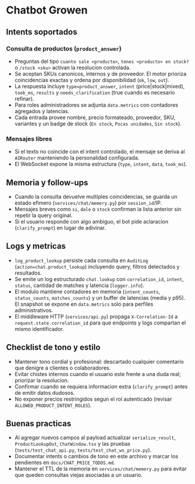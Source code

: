 <!-- NG-HEADER: Nombre de archivo: CHAT.md -->
<!-- NG-HEADER: Ubicacion: docs/CHAT.md -->
<!-- NG-HEADER: Descripcion: Referencia rapida de intents del chatbot Growen -->
<!-- NG-HEADER: Lineamientos: Ver AGENTS.md -->

# Chatbot Growen

## Intents soportados

### Consulta de productos (`product_answer`)
- Preguntas del tipo `cuanto sale <producto>`, `tenes <producto> en stock?` o `/stock <sku>` activan la resolucion controlada.
- Se aceptan SKUs canonicos, internos y de proveedor. El motor prioriza coincidencias exactas y ordena por disponibilidad (`ok`, `low`, `out`).
- La respuesta incluye `type=product_answer`, `intent` (price|stock|mixed), `took_ms`, `results` y `needs_clarification` (true cuando es necesario refinar).
- Para roles administradores se adjunta `data.metrics` con contadores agregados y latencias.
- Cada entrada provee nombre, precio formateado, proveedor, SKU, variantes y un badge de stock (`En stock`, `Pocas unidades`, `Sin stock`).

### Mensajes libres
- Si el texto no coincide con el intent controlado, el mensaje se deriva al `AIRouter` manteniendo la personalidad configurada.
- El WebSocket expone la misma estructura (`type`, `intent`, `data`, `took_ms`).

## Memoria y follow-ups
- Cuando la consulta devuelve multiples coincidencias, se guarda un estado efimero (`services/chat/memory.py`) por `session_id`/IP.
- Mensajes breves como `si`, `dale` o `stock` confirman la lista anterior sin repetir la query original.
- Si el usuario responde con algo ambiguo, el bot pide aclaracion (`clarify_prompt`) en lugar de adivinar.

## Logs y metricas
- `log_product_lookup` persiste cada consulta en `AuditLog` (`action=chat.product_lookup`) incluyendo query, filtros detectados y resultados.
- Se emite un log estructurado `chat.lookup` con `correlation_id`, `intent`, `status`, cantidad de matches y latencia (`logger.info`).
- El modulo mantiene contadores en memoria (`intent_counts`, `status_counts`, `matches_counts`) y un buffer de latencias (media y p95). El snapshot se expone en `data.metrics` solo para perfiles administrativos.
- El middleware HTTP (`services/api.py`) propaga `X-Correlation-Id` a `request.state.correlation_id` para que endpoints y logs compartan el mismo identificador.

## Checklist de tono y estilo
- Mantener tono cordial y profesional: descartado cualquier comentario que denigre a clientes o colaboradores.
- Evitar chistes internos cuando el usuario este frente a una duda real; priorizar la resolucion.
- Confirmar cuando se requiera informacion extra (`clarify_prompt`) antes de emitir datos dudosos.
- No exponer precios restringidos segun el rol autenticado (revisar `ALLOWED_PRODUCT_INTENT_ROLES`).

## Buenas practicas
- Al agregar nuevos campos al payload actualizar `serialize_result`, `ProductLookupOut`, `ChatWindow.tsx` y las pruebas (`tests/test_chat_api.py`, `tests/test_chat_ws_price.py`).
- Documentar intents o cambios de tono en este archivo y marcar los pendientes en `docs/CHAT_PRICE_TODOS.md`.
- Mantener el TTL de la memoria en `services/chat/memory.py` para evitar que queden consultas viejas asociadas a un usuario.
